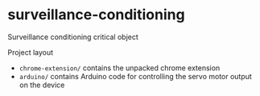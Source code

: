 # surveillance-conditioning

Surveillance conditioning critical object

Project layout

- `chrome-extension/` contains the unpacked chrome extension
- `arduino/` contains Arduino code for controlling the servo motor output on the device

